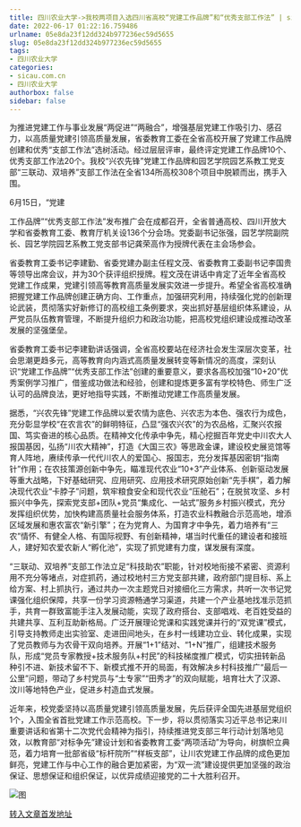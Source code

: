 ```yaml
---
title: 四川农业大学->我校两项目入选四川省高校“党建工作品牌”和“优秀支部工作法” | sicau.com.cn
date: 2022-06-17 01:22:16.759486
urlname: 05e8da23f12dd324b977236ec59d5655
slug: 05e8da23f12dd324b977236ec59d5655
tags: 
- 四川农业大学
categories:
- sicau.com.cn
- 四川农业大学
authorbox: false
sidebar: false
---
```

为推进党建工作与事业发展“两促进”“两融合”，增强基层党建工作吸引力、感召力，以高质量党建引领高质量发展，省委教育工委在全省高校开展了党建工作品牌创建和优秀“支部工作法”选树活动。经过层层评审，最终评定党建工作品牌10个、优秀支部工作法20个。我校“兴农先锋”党建工作品牌和园艺学院园艺系教工党支部“三联动、双培养”支部工作法在全省134所高校308个项目中脱颖而出，携手入围。

6月15日，“党建
<!--more-->
工作品牌”“优秀支部工作法”发布推广会在成都召开，全省普通高校、四川开放大学和省委教育工委、教育厅机关设136个分会场。党委副书记张强，园艺学院副院长、园艺学院园艺系教工党支部书记龚荣高作为授牌代表在主会场参会。

省委教育工委书记李建勤、省委党建办副主任程文茂、省委教育工委副书记李国贵等领导出席会议，并为30个获评组织授牌。程文茂在讲话中肯定了近年全省高校党建工作成果，党建引领高等教育高质量发展实效进一步提升。希望全省高校准确把握党建工作品牌创建正确方向、工作重点，加强研究利用，持续强化党的创新理论武装，贯彻落实好新修订的高校组工条例要求，突出抓好基层组织体系建设，从严党员队伍教育管理，不断提升组织力和政治功能，把高校党组织建设成推动改革发展的坚强堡垒。

省委教育工委书记李建勤讲话强调，全省高校要站在经济社会发生深层次变革，社会思潮更趋多元，高等教育向内涵式高质量发展转变等新情况的高度，深刻认识“党建工作品牌”“优秀支部工作法”创建的重要意义，要求各高校加强“10+20”优秀案例学习推广，借鉴成功做法和经验，创建和提炼更多富有学校特色、师生广泛认可的品牌良法，更好地指导实践，不断推动党建工作高质量发展。

据悉，“兴农先锋”党建工作品牌以爱农情为底色、兴农志为本色、强农行为成色，充分彰显学校“在农言农”的鲜明特征，凸显“强农兴农”的为农品格，汇聚兴农报国、笃实奋进的核心品质。在精神文化传承中争先，精心挖掘百年党史中川农大人报国基因，弘扬“川农大精神”，打造《大国三农》等思政金课，建设校史展览馆等育人阵地，赓续传承一代代川农人的爱国心、报国志，充分发挥基因密钥“指南针”作用；在农技策源创新中争先，瞄准现代农业“10+3”产业体系、创新驱动发展等重大战略，下好基础研究、应用研究、应用技术研究原始创新“先手棋”，着力解决现代农业“卡脖子”问题，筑牢粮食安全和现代农业“压舱石”；在脱贫攻坚、乡村振兴中争先，探索党支部+团队+党员“集成化、一站式”服务乡村振兴模式，充分发挥组织优势，加快构建高质量社会服务体系，打造农业科教融合示范高地，增添区域发展和惠农富农“新引擎”；在为党育人、为国育才中争先，着力培养有“三农”情怀、有健全人格、有国际视野、有创新精神，堪当时代重任的建设者和接班人，建好知农爱农新人“孵化池”，实现了抓党建有力度，谋发展有深度。

“三联动、双培养”支部工作法立足“科技助农”职能，针对校地衔接不紧密、资源利用不充分等堵点，对症抓药，通过校地村三方党支部共建，政府部门提目标、系上给方案、村上抓执行，通过共办一次主题党日对接细化三方需求，共听一次书记党课强化组织保障，共享一份学习资源畅通学习渠道，共建一个产业基地找准示范抓手，共育一群致富能手注入发展动能，实现了政府搭台、支部唱戏、老百姓受益的共建共享、互利互助新格局。广泛开展理论党课和实践党课并行的“双党课”模式，引导支持教师走出实验室、走进田间地头，在乡村一线建功立业、转化成果，实现了党员教师与为农骨干双向培养。开展“1+1”结对、“1+N”推广，组建技术服务队，形成“党员专家教授+技术服务队+村民”的科技梯度推广模式，切实扭转新品种引不进、新技术留不下、新模式推不开的局面，有效解决乡村科技推广“最后一公里”问题，带动了乡村党员与“土专家”“田秀才”的双向赋能，培育壮大了汉源、汶川等地特色产业，促进乡村造血式发展。

近年来，校党委坚持以高质量党建引领高质量发展，先后获评全国先进基层党组织1个，入围全省首批党建工作示范高校。下一步，将以贯彻落实习近平总书记来川重要讲话和省第十二次党代会精神为指引，持续推进党支部三年行动计划落地见效，以教育部“对标争先”建设计划和省委教育工委“两项活动”为导向，树旗帜立典范，着力培育一批部省级“标杆院所”“样板支部”，让川农党建工作品牌的成色更加鲜亮，党建工作与中心工作的融合更加紧密，为“双一流”建设提供更加坚强的政治保证、思想保证和组织保证，以优异成绩迎接党的二十大胜利召开。

![图](https://news.sicau.edu.cn/__local/B/7A/89/E90D197DC981A5E554BFE7792EB_08CEC189_ED82.jpg)

[转入文章首发地址](https://news.sicau.edu.cn/info/1135/68398.htm)